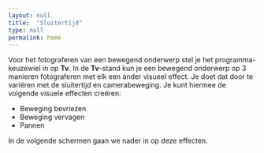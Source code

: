 ```yaml
---
layout: null
title:  "Sluitertijd"
type: null
permalink: home
---
```



Voor het fotograferen van een bewegend onderwerp stel je het 
programma-keuzewiel in op **Tv**. In de **Tv**-stand kun je een 
bewegend onderwerp op 3 manieren fotograferen met elk een 
ander visueel effect. Je doet dat door te variëren met de 
sluitertijd en camerabeweging. Je kunt hiermee de volgende 
visuele effecten creëren:

* Beweging bevriezen
* Beweging vervagen
* Pannen

In de volgende schermen gaan we nader in op deze effecten.